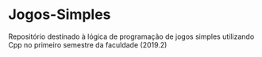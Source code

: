 # Jogos-Simples
Repositório destinado à lógica de programação de jogos simples utilizando Cpp no primeiro semestre da faculdade (2019.2)
